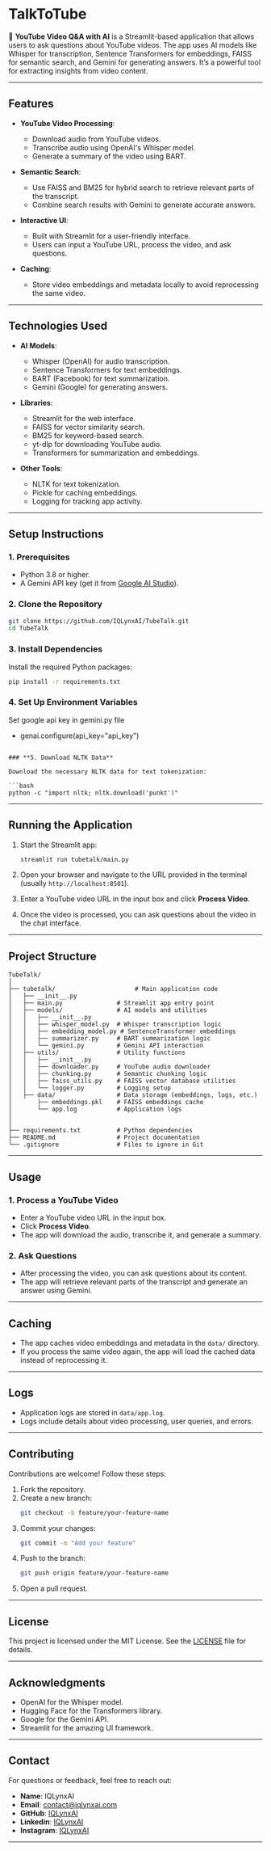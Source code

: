# **TalkToTube**

🎥 **YouTube Video Q&A with AI** is a Streamlit-based application that allows users to ask questions about YouTube videos. The app uses AI models like Whisper for transcription, Sentence Transformers for embeddings, FAISS for semantic search, and Gemini for generating answers. It’s a powerful tool for extracting insights from video content.

---

## **Features**

- **YouTube Video Processing**:
  - Download audio from YouTube videos.
  - Transcribe audio using OpenAI's Whisper model.
  - Generate a summary of the video using BART.

- **Semantic Search**:
  - Use FAISS and BM25 for hybrid search to retrieve relevant parts of the transcript.
  - Combine search results with Gemini to generate accurate answers.

- **Interactive UI**:
  - Built with Streamlit for a user-friendly interface.
  - Users can input a YouTube URL, process the video, and ask questions.

- **Caching**:
  - Store video embeddings and metadata locally to avoid reprocessing the same video.

---

## **Technologies Used**

- **AI Models**:
  - Whisper (OpenAI) for audio transcription.
  - Sentence Transformers for text embeddings.
  - BART (Facebook) for text summarization.
  - Gemini (Google) for generating answers.

- **Libraries**:
  - Streamlit for the web interface.
  - FAISS for vector similarity search.
  - BM25 for keyword-based search.
  - yt-dlp for downloading YouTube audio.
  - Transformers for summarization and embeddings.

- **Other Tools**:
  - NLTK for text tokenization.
  - Pickle for caching embeddings.
  - Logging for tracking app activity.

---

## **Setup Instructions**

### **1. Prerequisites**

- Python 3.8 or higher.
- A Gemini API key (get it from [Google AI Studio](https://aistudio.google.com/)).

### **2. Clone the Repository**

```bash
git clone https://github.com/IQLynxAI/TubeTalk.git
cd TubeTalk
```

### **3. Install Dependencies**

Install the required Python packages:

```bash
pip install -r requirements.txt
```

### **4. Set Up Environment Variables**

Set google api key in gemini.py file
- genai.configure(api_key="api_key")

```

### **5. Download NLTK Data**

Download the necessary NLTK data for text tokenization:

```bash
python -c "import nltk; nltk.download('punkt')"
```

---

## **Running the Application**

1. Start the Streamlit app:

   ```bash
   streamlit run tubetalk/main.py
   ```

2. Open your browser and navigate to the URL provided in the terminal (usually `http://localhost:8501`).

3. Enter a YouTube video URL in the input box and click **Process Video**.

4. Once the video is processed, you can ask questions about the video in the chat interface.

---

## **Project Structure**

```
TubeTalk/
│
├── tubetalk/                      # Main application code
│   ├── __init__.py
│   ├── main.py               # Streamlit app entry point
│   ├── models/               # AI models and utilities
│   │   ├── __init__.py
│   │   ├── whisper_model.py  # Whisper transcription logic
│   │   ├── embedding_model.py # SentenceTransformer embeddings
│   │   ├── summarizer.py     # BART summarization logic
│   │   └── gemini.py         # Gemini API interaction
│   ├── utils/                # Utility functions
│   │   ├── __init__.py
│   │   ├── downloader.py     # YouTube audio downloader
│   │   ├── chunking.py       # Semantic chunking logic
│   │   ├── faiss_utils.py    # FAISS vector database utilities
│   │   └── logger.py         # Logging setup
│   ├── data/                 # Data storage (embeddings, logs, etc.)
│       ├── embeddings.pkl    # FAISS embeddings cache
│       └── app.log           # Application logs
│   
│
├── requirements.txt          # Python dependencies
├── README.md                 # Project documentation
└── .gitignore                # Files to ignore in Git
```

---

## **Usage**

### **1. Process a YouTube Video**

- Enter a YouTube video URL in the input box.
- Click **Process Video**.
- The app will download the audio, transcribe it, and generate a summary.

### **2. Ask Questions**

- After processing the video, you can ask questions about its content.
- The app will retrieve relevant parts of the transcript and generate an answer using Gemini.

---

## **Caching**

- The app caches video embeddings and metadata in the `data/` directory.
- If you process the same video again, the app will load the cached data instead of reprocessing it.

---

## **Logs**

- Application logs are stored in `data/app.log`.
- Logs include details about video processing, user queries, and errors.

---

## **Contributing**

Contributions are welcome! Follow these steps:

1. Fork the repository.
2. Create a new branch:
   ```bash
   git checkout -b feature/your-feature-name
   ```
3. Commit your changes:
   ```bash
   git commit -m "Add your feature"
   ```
4. Push to the branch:
   ```bash
   git push origin feature/your-feature-name
   ```
5. Open a pull request.

---

## **License**

This project is licensed under the MIT License. See the [LICENSE](LICENSE) file for details.

---

## **Acknowledgments**

- OpenAI for the Whisper model.
- Hugging Face for the Transformers library.
- Google for the Gemini API.
- Streamlit for the amazing UI framework.

---

## **Contact**

For questions or feedback, feel free to reach out:

- **Name**: IQLynxAI
- **Email**: contact@iqlynxai.com
- **GitHub**: [IQLynxAI](https://github.com/IQLynxAI)
- **Linkedin**: [IQLynxAI](https://www.linkedin.com/company/iqlynxai/)
- **Instagram**: [IQLynxAI](https://www.instagram.com/iqlynx.ai/)

---